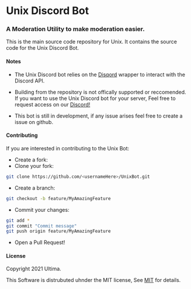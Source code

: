 #  Unix Discord Bot
### A Moderation Utility to make moderation easier.
This is the main source code repository for Unix. It contains the source code for the Unix Discord Bot.


#### Notes
- The Unix Discord bot relies on the [Disqord](https://github.com/Quahu/Disqord) wrapper to interact with the Discord API.
- Building from the repository is not offically supported or reccomended. If you want to use the Unix Discord bot for your server, Feel free to request access on our [Discord!](https://discord.gg/6yMXWUWANW)

- This bot is still in development, if any issue arises feel free to create a issue on github.
#### **Contributing**

If you are interested in contributing to the Unix Bot:

* Create a fork:
* Clone your fork:
```sh
git clone https://github.com/<usernameHere>/UnixBot.git
```
* Create a branch:
```sh
git checkout -b feature/MyAmazingFeature
```
* Commit your changes:
```sh
git add *
git commit "Commit message"
git push origin feature/MyAmazingFeature
```
* Open a Pull Request!

#### **License**

Copyright 2021  Ultima.

This Software is distrubuted uhnder the MIT license, 
See [MIT](https://opensource.org/licenses/MIT) for details.


